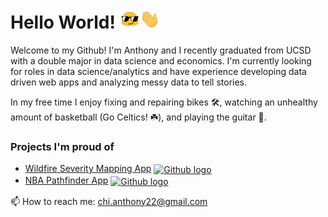 <h1> Hello World! <img src=assets/sunglasses.gif width="32"/><img src=assets/waving.gif width="32px"> </h1>

<p>Welcome to my Github! I'm Anthony and I recently graduated from UCSD with a double major in data science and economics. I'm currently looking for roles in data science/analytics and have experience developing data driven web apps and analyzing messy data to tell stories.
 
In my free time I enjoy fixing and repairing bikes 🛠️, watching an unhealthy amount of basketball (Go Celtics! :shamrock:), and playing the guitar :guitar:.


<h3> Projects I'm proud of </h3>
<ul>
  <li>
      <a href="https://ant-chi-wildfiremappingapp-app-r4o1l0.streamlitapp.com/" align='center'>Wildfire Severity Mapping App</a>
      <a href="https://github.com/ant-chi/wildfireMappingApp">
          <img src="https://icones.pro/wp-content/uploads/2021/06/icone-github-bleu.png" alt="Github logo" align='center' style="width:32px;height:32px;">
      </a>
  </li>
  <li>
      <a href="https://cashcountinchi-nbapathfinder-app-ia2ayc.streamlitapp.com/" align='center'>NBA Pathfinder App</a>
      <a href="https://github.com/ant-chi/nbaPathfinder">
          <img src='https://icones.pro/wp-content/uploads/2021/06/icone-github-bleu.png' alt='Github logo' align='center' style='width:32;height:32px;'>
      </a>
  </li>
</ul>


📫 How to reach me: chi.anthony22@gmail.com




<!--
**ant-chi/ant-chi** is a ✨ _special_ ✨ repository because its `README.md` (this file) appears on your GitHub profile.

Here are some ideas to get you started:

- 🔭 I’m currently working on ...
- 🌱 I’m currently learning ...
- 👯 I’m looking to collaborate on ...
- 🤔 I’m looking for help with ...
- 💬 Ask me about ...
- 📫 How to reach me: ...
- 😄 Pronouns: ...
- ⚡ Fun fact: ...
-->
